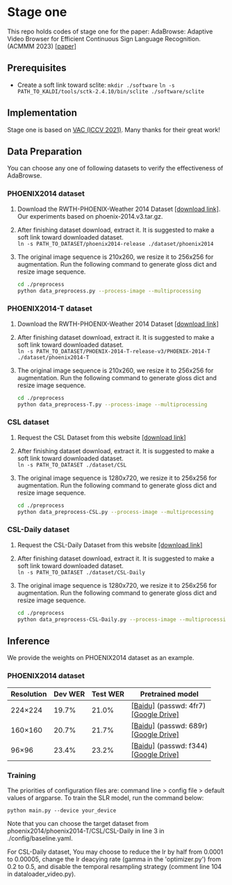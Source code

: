 # Stage one
This repo holds codes of stage one for the paper: AdaBrowse: Adaptive Video Browser for Efficient Continuous Sign Language Recognition.(ACMMM 2023) [[paper]](https://arxiv.org/abs/2211.17081)

## Prerequisites

- Create a soft link toward sclite: 
  `mkdir ./software`
  `ln -s PATH_TO_KALDI/tools/sctk-2.4.10/bin/sclite ./software/sclite`

## Implementation
Stage one is based on [VAC (ICCV 2021)](https://openaccess.thecvf.com/content/ICCV2021/html/Min_Visual_Alignment_Constraint_for_Continuous_Sign_Language_Recognition_ICCV_2021_paper.html). Many thanks for their great work!

## Data Preparation
You can choose any one of following datasets to verify the effectiveness of AdaBrowse.

### PHOENIX2014 dataset
1. Download the RWTH-PHOENIX-Weather 2014 Dataset [[download link]](https://www-i6.informatik.rwth-aachen.de/~koller/RWTH-PHOENIX/). Our experiments based on phoenix-2014.v3.tar.gz.

2. After finishing dataset download, extract it. It is suggested to make a soft link toward downloaded dataset.   
   `ln -s PATH_TO_DATASET/phoenix2014-release ./dataset/phoenix2014`

3. The original image sequence is 210x260, we resize it to 256x256 for augmentation. Run the following command to generate gloss dict and resize image sequence.     

   ```bash
   cd ./preprocess
   python data_preprocess.py --process-image --multiprocessing
   ```

### PHOENIX2014-T dataset
1. Download the RWTH-PHOENIX-Weather 2014 Dataset [[download link]](https://www-i6.informatik.rwth-aachen.de/~koller/RWTH-PHOENIX-2014-T/)

2. After finishing dataset download, extract it. It is suggested to make a soft link toward downloaded dataset.   
   `ln -s PATH_TO_DATASET/PHOENIX-2014-T-release-v3/PHOENIX-2014-T ./dataset/phoenix2014-T`

3. The original image sequence is 210x260, we resize it to 256x256 for augmentation. Run the following command to generate gloss dict and resize image sequence.     

   ```bash
   cd ./preprocess
   python data_preprocess-T.py --process-image --multiprocessing
   ```

### CSL dataset

1. Request the CSL Dataset from this website [[download link]](https://ustc-slr.github.io/openresources/cslr-dataset-2015/index.html)

2. After finishing dataset download, extract it. It is suggested to make a soft link toward downloaded dataset.   
   `ln -s PATH_TO_DATASET ./dataset/CSL`

3. The original image sequence is 1280x720, we resize it to 256x256 for augmentation. Run the following command to generate gloss dict and resize image sequence.     

   ```bash
   cd ./preprocess
   python data_preprocess-CSL.py --process-image --multiprocessing
   ``` 

### CSL-Daily dataset

1. Request the CSL-Daily Dataset from this website [[download link]](http://home.ustc.edu.cn/~zhouh156/dataset/csl-daily/)

2. After finishing dataset download, extract it. It is suggested to make a soft link toward downloaded dataset.   
   `ln -s PATH_TO_DATASET ./dataset/CSL-Daily`

3. The original image sequence is 1280x720, we resize it to 256x256 for augmentation. Run the following command to generate gloss dict and resize image sequence.     

   ```bash
   cd ./preprocess
   python data_preprocess-CSL-Daily.py --process-image --multiprocessing
   ``` 

## Inference
We provide the weights on PHOENIX2014 dataset as an example. 

### PHOENIX2014 dataset

| Resolution | Dev WER  | Test WER  | Pretrained model                                             |
| -------- | ---------- | ----------- | --- |
| 224×224 | 19.7%      | 21.0%       |  [[Baidu]](https://pan.baidu.com/s/1JouGD4lT4nTroodjWWiDtQ) (passwd: 4fr7)<br />[[Google Drive]](https://drive.google.com/file/d/1MK83R-jHEp51UJhmADbR8lJ_QVd_Zx22/view?usp=sharing) | 
| 160×160 | 20.7%      | 21.7%       | [[Baidu]](https://pan.baidu.com/s/1GebF6LqtfrsU12gu6Uv5fQ) (passwd: 689r)<br />[[Google Drive]](https://drive.google.com/file/d/1iwtd6xlQDnokiVBRfsJQ5IZMYCusZEBM/view?usp=sharing) |
| 96×96 | 23.4%      | 23.2%       | [[Baidu]](https://pan.baidu.com/s/1xv2lnMF6DgyBNwO_SmrOAw) (passwd: f344)<br />[[Google Drive]](https://drive.google.com/file/d/1xh0f14UFqR1lClQIh3a5rP3CGKcKuxbQ/view?usp=sharing) |

### Training

The priorities of configuration files are: command line > config file > default values of argparse. To train the SLR model, run the command below:

`python main.py --device your_device`

Note that you can choose the target dataset from phoenix2014/phoenix2014-T/CSL/CSL-Daily in line 3 in ./config/baseline.yaml.

For CSL-Daily dataset, You may choose to reduce the lr by half from 0.0001 to 0.00005, change the lr deacying rate (gamma in the 'optimizer.py') from 0.2 to 0.5, and disable the temporal resampling strategy (comment line 104 in dataloader_video.py).
 